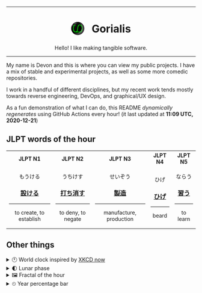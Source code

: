 ***

<h1 align="center">
<sub>
    <img src="readme/resources/avatar.png" height="36">
</sub>
&nbsp;
Gorialis
</h1>
<p align="center">
Hello! I like making tangible software.
</p>

***

My name is Devon and this is where you can view my public projects. I have a mix of stable and experimental projects, as well as some more comedic repositories.

I work in a handful of different disciplines, but my recent work tends mostly towards reverse engineering, DevOps, and graphical/UX design.

As a fun demonstration of what I can do, this README *dynamically regenerates* using GitHub Actions every hour! (it last updated at **11:09 UTC, 2020-12-21**)

<h2>JLPT words of the hour</h2>
<table>
    <tr>
        <th>JLPT N1</th>
        <th>JLPT N2</th>
        <th>JLPT N3</th>
        <th>JLPT N4</th>
        <th>JLPT N5</th>
    </tr>
    <tr>
        <td>
            <p align="center">もうける</p>
            <h3 align="center"><b><a href="https://jisho.org/search/%E8%A8%AD%E3%81%91%E3%82%8B">設ける</a></b></h3>
            <hr>
            <p align="center">to create,<wbr> to establish</p>
        </td>
        <td>
            <p align="center">うちけす</p>
            <h3 align="center"><b><a href="https://jisho.org/search/%E6%89%93%E3%81%A1%E6%B6%88%E3%81%99">打ち消す</a></b></h3>
            <hr>
            <p align="center">to deny,<wbr> to negate</p>
        </td>
        <td>
            <p align="center">せいぞう</p>
            <h3 align="center"><b><a href="https://jisho.org/search/%E8%A3%BD%E9%80%A0">製造</a></b></h3>
            <hr>
            <p align="center">manufacture,<wbr> production</p>
        </td>
        <td>
            <p align="center">ひげ</p>
            <h3 align="center"><b><a href="https://jisho.org/search/%E3%81%B2%E3%81%92">ひげ</a></b></h3>
            <hr>
            <p align="center">beard</p>
        </td>
        <td>
            <p align="center">ならう</p>
            <h3 align="center"><b><a href="https://jisho.org/search/%E7%BF%92%E3%81%86">習う</a></b></h3>
            <hr>
            <p align="center">to learn</p>
        </td>
    </tr>
</table>

<h2>Other things</h2>
<details>
<summary>🕚  World clock inspired by <a href="https://xkcd.com/now">XKCD now</a></summary>

> <img src="generated/now.png" width="512">

</details>
<details>
<summary>🌓 Lunar phase</summary>

The moon is approximately 25.02% through its phase (First Quarter).

</details>
<details>
<summary>&#x1f5bc; Fractal of the hour</summary>

> <img src="generated/fractal.png" width="512">

</details>
<details>
<summary>&#x23f2; Year percentage bar</summary>
<pre><code>2020 [███████████████████▁] 97.12%</code></pre>
</details>

